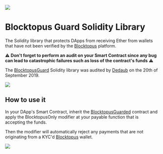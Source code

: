 ![](https://www.dropbox.com/s/2mm5509701819iv/Blocktopus_logo-hot_purple.png?raw=1)

# Blocktopus Guard Solidity Library
The Solidity library that protects DApps from receiving Ether from wallets that have not been verified by the [Blocktopus](https://blocktopus.io) platform.

⚠️ **Don't forget to perform an audit on your Smart Contract since any bug can lead to catastrophic failures such as loss of the contract's funds** ⚠️

The [BlocktopusGuard](https://github.com/Blocktopus/blocktopus-guard) Solidity library was audited by [Dedaub](https://www.dedaub.com/) on the 20th of September 2019.

![](https://www.dropbox.com/s/oe4fxsdrm48u9yg/Screenshot%202019-09-23%20at%2018.37.37.png?raw=1)

## How to use it

In your DApp's Smart Contract, inherit the [BlocktopusGuarded](https://github.com/Blocktopus/blocktopus-guard/blob/master/BlocktopusGuard.sol) contract and apply the BlocktopusOnly modifier at your payable function that is accepting the funds.

Then the modifier will automatically reject any payments that are not originating from a KYC'd [Blocktopus](https://blocktopus.io) wallet.

![](https://www.dropbox.com/s/71hvrn5xk07qu9m/Screenshot%202019-09-23%20at%2018.54.02.png?raw=1)
